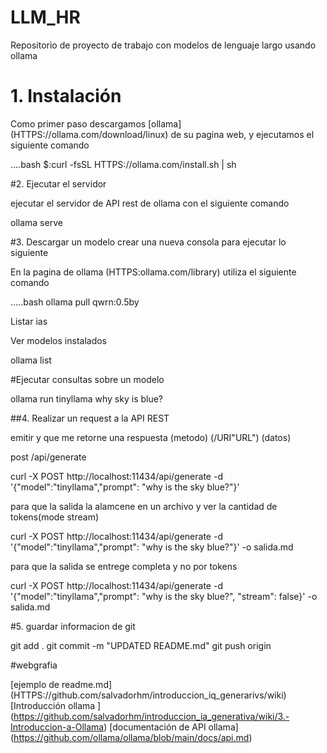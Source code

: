 # LLM_HR

Repositorio de proyecto de trabajo con modelos de lenguaje largo usando ollama



# 1.  Instalación 

Como primer paso descargamos [ollama] (HTTPS://ollama.com/download/linux) de su pagina web, y ejecutamos el siguiente comando

....bash
$:curl -fsSL HTTPS://ollama.com/install.sh | sh


#2. Ejecutar el servidor 

ejecutar el servidor de API rest de ollama con el siguiente comando

ollama serve 



#3. Descargar un modelo 
crear una nueva consola para ejecutar lo siguiente 


En la pagina de ollama (HTTPS:ollama.com/library)
utiliza el siguiente  comando 

.....bash
ollama pull qwrn:0.5by

Listar ias

Ver modelos instalados

ollama list

#Ejecutar consultas sobre un modelo

ollama run tinyllama why sky is blue?


##4. Realizar un request a la API REST

emitir y que me retorne una respuesta (metodo) (/URI"URL") (datos)

post /api/generate

curl -X POST http://localhost:11434/api/generate -d '{"model":"tinyllama","prompt": "why is the sky blue?"}'

para que la salida la alamcene en un archivo y ver la cantidad de tokens(mode stream)

curl -X POST http://localhost:11434/api/generate -d '{"model":"tinyllama","prompt": "why is the sky blue?"}' -o salida.md

para que la salida se entrege completa y no por tokens

curl -X POST http://localhost:11434/api/generate -d '{"model":"tinyllama","prompt": "why is the sky blue?", "stream": false}' -o salida.md

#5. guardar informacion de git

git add .
git commit -m "UPDATED README.md"
git push origin


#webgrafia

[ejemplo de readme.md] (HTTPS://github.com/salvadorhm/introduccion_iq_generarivs/wiki)
[Introducción ollama ] (https://github.com/salvadorhm/introduccion_ia_generativa/wiki/3.-Introduccion-a-Ollama)
[documentación de API ollama] (https://github.com/ollama/ollama/blob/main/docs/api.md)